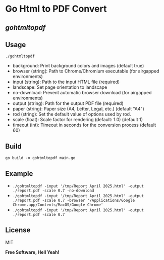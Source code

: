 # Go Html to PDF Convert

## _gohtmltopdf_

## Usage

`./gohtmltopdf`

- background:
Print background colors and images (default true)
- browser (string(:
Path to Chrome/Chromium executable (for airgapped environments)
- input (string):
Path to the input HTML file (required)
- landscape:
Set page orientation to landscape
- no-download:
Prevent automatic browser download (for airgapped environments)
- output (string):
Path for the output PDF file (required)
- paper (string):
Paper size (A4, Letter, Legal, etc.) (default "A4")
- rod (string):
Set the default value of options used by rod.
- scale (float):
Scale factor for rendering (default: 1.0) (default 1)
- timeout (int):
Timeout in seconds for the conversion process (default 60)

## Build

`go build -o gohtmltopdf main.go`

## Example

- `./gohtmltopdf -input '/tmp/Report April 2025.html' -output ./report.pdf -scale 0.7 -no-download  `
- `./gohtmltopdf -input '/tmp/Report April 2025.html' -output ./report.pdf -scale 0.7 -browser '/Applications/Google Chrome.app/Contents/MacOS/Google Chrome'`
- `./gohtmltopdf -input '/tmp/Report April 2025.html' -output ./report.pdf -scale 0.7`

## License

MIT

**Free Software, Hell Yeah!**
